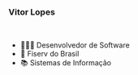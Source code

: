 ### Vitor Lopes
<br>

- 🧑🏻‍💻 Desenvolvedor de Software
- 🏢 Fiserv do Brasil
- 📚 Sistemas de Informação

<br>
